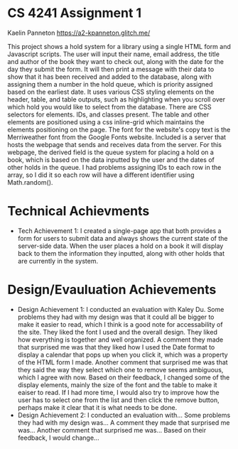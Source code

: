 # CS 4241 Assignment 1
Kaelin Panneton https://a2-kpanneton.glitch.me/

This project shows a hold system for a library using a single HTML form and Javascript scripts. The user will input their name, email address, the title and author of the book they want to check out, along with the date for the day they submit the form. It will then print a message with their data to show that it has been received and added to the database, along with assigning them a number in the hold queue, which is priority assigned based on the earliest date. It uses various CSS styling elements on the header, table, and table outputs, such as highlighting when you scroll over which hold you would like to select from the database. There are CSS selectors for elements. IDs, and classes present. The table and other elements are positioned using a css inline-grid which maintains the elements positioning on the page. The font for the website's copy text is the Merriweather font from the Google Fonts website. Included is a server that hosts the webpage that sends and receives data from the server. For this webpage, the derived field is the queue system for placing a hold on a book, which is based on the data inputted by the user and the dates of other holds in the queue. I had problems assigning IDs to each row in the array, so I did it so each row will have a different identifier using Math.random().

# Technical Achievments
- Tech Achievement 1: I created a single-page app that both provides a form for users to submit data and always shows the current state of the server-side data. When the user places a hold on a book it will display back to them the information they inputted, along with other holds that are currently in the system.

# Design/Evauluation Achievements
- Design Achievement 1: I conducted an evaluation with Kaley Du. Some problems they had with my design was that it could all be bigger to make it easier to read, which I think is a good note for accessability of the site. They liked the font I used and the overall design. They liked how everything is together and well organized. A comment they made that surprised me was that they liked how I used the Date format to display a calendar that pops up when you click it, which was a property of the HTML form I made. Another comment that surprised me was that they said the way they select which one to remove seems ambiguous, which I agree with now. Based on their feedback, I changed some of the display elements, mainly the size of the font and the table to make it eaiser to read. If I had more time, I would also try to improve how the user has to select one from the list and then click the remove button, perhaps make it clear that it is what needs to be done.
- Design Achievement 2: I conducted an evaluation with... Some problems they had with my design was... A comment they made that surprised me was... Another comment that surprised me was... Based on their feedback, I would change...